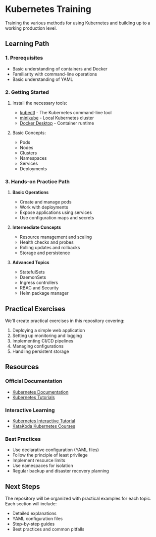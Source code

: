 # Kubernetes Training
Training the various methods for using Kubernetes and building up to a working production level.

## Learning Path

### 1. Prerequisites
- Basic understanding of containers and Docker
- Familiarity with command-line operations
- Basic understanding of YAML

### 2. Getting Started
1. Install the necessary tools:
   - [kubectl](https://kubernetes.io/docs/tasks/tools/) - The Kubernetes command-line tool
   - [minikube](https://minikube.sigs.k8s.io/docs/start/) - Local Kubernetes cluster
   - [Docker Desktop](https://www.docker.com/products/docker-desktop/) - Container runtime

2. Basic Concepts:
   - Pods
   - Nodes
   - Clusters
   - Namespaces
   - Services
   - Deployments

### 3. Hands-on Practice Path
1. **Basic Operations**
   - Create and manage pods
   - Work with deployments
   - Expose applications using services
   - Use configuration maps and secrets

2. **Intermediate Concepts**
   - Resource management and scaling
   - Health checks and probes
   - Rolling updates and rollbacks
   - Storage and persistence

3. **Advanced Topics**
   - StatefulSets
   - DaemonSets
   - Ingress controllers
   - RBAC and Security
   - Helm package manager

## Practical Exercises

We'll create practical exercises in this repository covering:
1. Deploying a simple web application
2. Setting up monitoring and logging
3. Implementing CI/CD pipelines
4. Managing configurations
5. Handling persistent storage

## Resources

### Official Documentation
- [Kubernetes Documentation](https://kubernetes.io/docs/home/)
- [Kubernetes Tutorials](https://kubernetes.io/docs/tutorials/)

### Interactive Learning
- [Kubernetes Interactive Tutorial](https://kubernetes.io/docs/tutorials/kubernetes-basics/)
- [KataKoda Kubernetes Courses](https://www.katacoda.com/courses/kubernetes)

### Best Practices
- Use declarative configuration (YAML files)
- Follow the principle of least privilege
- Implement resource limits
- Use namespaces for isolation
- Regular backup and disaster recovery planning

## Next Steps

The repository will be organized with practical examples for each topic. Each section will include:
- Detailed explanations
- YAML configuration files
- Step-by-step guides
- Best practices and common pitfalls
